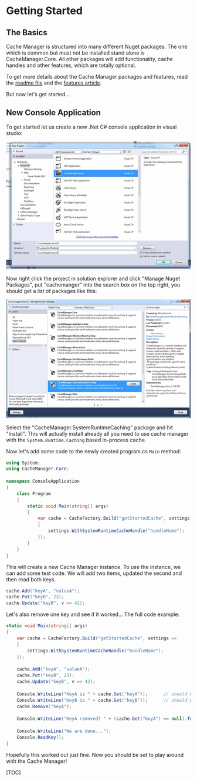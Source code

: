 <!--
{title:"CacheManager - Getting Started Guide and Code Samples",
abstract: "Quick getting started guide of how to install and use CacheManager in your projects.",
lastUpdate:"2016-02-16"
}
-->
# Getting Started

## The Basics
Cache Manager is structured into many different Nuget packages.
The one which is common but must not be installed stand alone is CacheManager.Core. All other packages will add functionality, cache handles and other features, which are totally optional.

To get more details about the Cache Manager packages and features, read the [readme file][readme] and the [features article][features].

But now let's get started...

## New Console Application
To get started let us create a new .Net C# console application in visual studio:

![New project][newProject]

Now right click the project in solution explorer and click "Manage Nuget Packages", put "cachemanger" into the search box on the top right, you should get a list of packages like this:

![Add nuget][addnuget]

Select the "CacheManager.SystemRuntimeCaching" package and hit "Install".
This will actually install already all you need to use cache manager with the `System.Runtime.Caching` based in-process cache.

Now let's add some code to the newly created program.cs `Main` method:
```cs
using System;
using CacheManager.Core;

namespace ConsoleApplication
{
    class Program
    {
        static void Main(string[] args)
        {
            var cache = CacheFactory.Build("getStartedCache", settings =>
            {
                settings.WithSystemRuntimeCacheHandle("handleName");
            });
        }
    }
}
```
This will create a new Cache Manager instance.
To use the instance, we can add some test code. We will add two items, updated the second and then read both keys.
```cs
cache.Add("keyA", "valueA");
cache.Put("keyB", 23);
cache.Update("keyB", v => 42);
```
Let's also remove one key and see if it worked...
The full code example:
```cs
static void Main(string[] args)
{
	var cache = CacheFactory.Build("getStartedCache", settings =>
	{
	    settings.WithSystemRuntimeCacheHandle("handleName");
	});
    
	cache.Add("keyA", "valueA");
	cache.Put("keyB", 23);
	cache.Update("keyB", v => 42);
	
	Console.WriteLine("KeyA is " + cache.Get("keyA"));      // should be valueA
	Console.WriteLine("KeyB is " + cache.Get("keyB"));      // should be 42
	cache.Remove("keyA");
	
	Console.WriteLine("KeyA removed? " + (cache.Get("keyA") == null).ToString());
	
	Console.WriteLine("We are done...");
	Console.ReadKey();
}
```
Hopefully this worked out just fine. Now you should be set to play around with the Cache Manager!

[readme]: http://cachemanager.net/Documentation/Index/cachemanager_readme
[features]: http://cachemanager.net/Documentation/Index/cachemanager_architecture
[sysCache]: https://www.nuget.org/packages/CacheManager.SystemRuntimeCaching/
[newProject]: media/cachemanager-getting-started/create-console-app.jpg
[addnuget]: media/cachemanager-getting-started/add-nuget.jpg


[TOC]